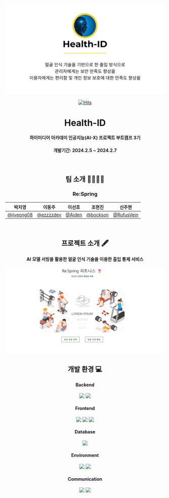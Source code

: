 
<div align="center">
<img width="600" alt="image" src="https://github.com/Re-Spring/.github/blob/main/ReSpring%20%ED%94%BC%ED%8A%B8%EB%8B%88%EC%8A%A4%20%EC%84%BC%ED%84%B0.jpg">

[![Hits](https://hits.seeyoufarm.com/api/count/incr/badge.svg?url=https%3A%2F%2Fgithub.com%2FRe-Spring%2FHealth-ID&count_bg=%23FFEE58&title_bg=%23555555&icon=&icon_color=%23E7E7E7&title=hits&edge_flat=false)](https://hits.seeyoufarm.com)

# Health-ID
#### 하이미디어 아카데미 인공지능(AI-X) 프로젝트 부트캠프 3기
#### 개발기간: 2024.2.5 ~ 2024.2.7

<br/>

## 팀 소개 👨‍👨‍👧‍👧
### Re:Spring
|      박지영       |          이동주         |       이선호         |       조현진         |       신주현         |                                                                                                               
| :------------------------------------------------------------------------------: | :---------------------------------------------------------------------------------------------------------------------------------------------------: | :---------------------------------------------------------------------------------------------------------------------------------------------------------------------------------------------------: | :------------------------------------------------------------------------------: | :------------------------------------------------------------------------------: | 
|   [@jiyeong08](https://github.com/jiyeong08)   |    [@ezzzzdev](https://github.com/ezzzzdev)  | [@Aiden](https://github.com/08166)  | [@bockson](https://github.com/bockson)  | [@RufusVein](https://github.com/RufusVein)  |

<br/>

## 프로젝트 소개 🖋

#### AI 모델 서빙을 활용한 얼굴 인식 기술을 이용한 출입 통제 서비스

<img width="600" src="https://github.com/Re-Spring/.github/blob/main/KakaoTalk_20240404_132654556.png"/>

## 개발 환경 💻
#### Backend
<img src="https://img.shields.io/badge/Python-3776AB?style=flat&logo=Python&logoColor=white"/>
<img src="https://img.shields.io/badge/fastAPI-009688?style=flat&logo=fastAPI&logoColor=white"/>
	
#### Frontend
<img src="https://img.shields.io/badge/HTML-E34F26?style=flat&logo=HTML5&logoColor=white"/>
<img src="https://img.shields.io/badge/CSS-1572B6?style=flat&logo=CSS3&logoColor=white"/> 
<img src="https://img.shields.io/badge/Javascript-F7DF1E?style=flat&logo=Javascript&logoColor=white"/> 
	
#### Database
<img src="https://img.shields.io/badge/MySQL-4479A1?style=flat&logo=MySQL&logoColor=white"/>
	
#### Environment
<img src="https://img.shields.io/badge/Intellij IDEA-000000?style=flat&logo=IntellijIDEA&logoColor=white"/> 
<img src="https://img.shields.io/badge/Visual Studio Code-007ACC?style=flat&logo=visualstudiocode&logoColor=white"/>

 
#### Communication
<img src="https://img.shields.io/badge/Notion-000000?style=flat&logo=Notion&logoColor=white"/>
<img src="https://img.shields.io/badge/GitHub-000000?style=flat&logo=Github&logoColor=white"/>

</div>
